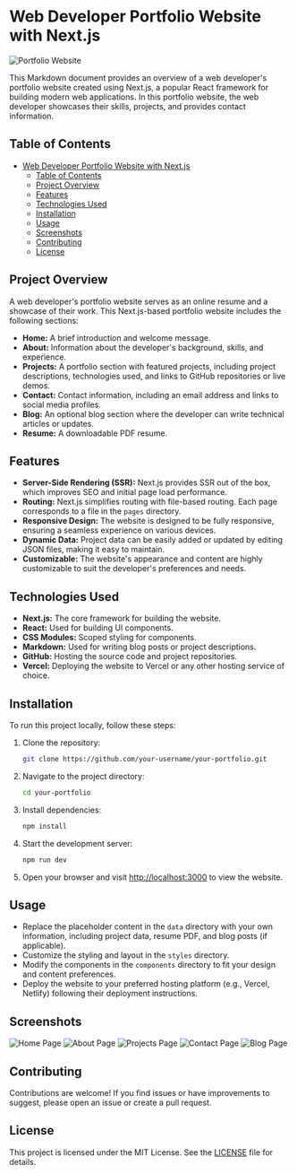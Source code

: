 # Web Developer Portfolio Website with Next.js

![Portfolio Website](portfolio-website-screenshot.png)

This Markdown document provides an overview of a web developer's portfolio website created using Next.js, a popular React framework for building modern web applications. In this portfolio website, the web developer showcases their skills, projects, and provides contact information. 

## Table of Contents
- [Web Developer Portfolio Website with Next.js](#web-developer-portfolio-website-with-nextjs)
  - [Table of Contents](#table-of-contents)
  - [Project Overview](#project-overview)
  - [Features](#features)
  - [Technologies Used](#technologies-used)
  - [Installation](#installation)
  - [Usage](#usage)
  - [Screenshots](#screenshots)
  - [Contributing](#contributing)
  - [License](#license)

## Project Overview

A web developer's portfolio website serves as an online resume and a showcase of their work. This Next.js-based portfolio website includes the following sections:

- **Home:** A brief introduction and welcome message.
- **About:** Information about the developer's background, skills, and experience.
- **Projects:** A portfolio section with featured projects, including project descriptions, technologies used, and links to GitHub repositories or live demos.
- **Contact:** Contact information, including an email address and links to social media profiles.
- **Blog:** An optional blog section where the developer can write technical articles or updates.
- **Resume:** A downloadable PDF resume.

## Features

- **Server-Side Rendering (SSR):** Next.js provides SSR out of the box, which improves SEO and initial page load performance.
- **Routing:** Next.js simplifies routing with file-based routing. Each page corresponds to a file in the `pages` directory.
- **Responsive Design:** The website is designed to be fully responsive, ensuring a seamless experience on various devices.
- **Dynamic Data:** Project data can be easily added or updated by editing JSON files, making it easy to maintain.
- **Customizable:** The website's appearance and content are highly customizable to suit the developer's preferences and needs.

## Technologies Used

- **Next.js:** The core framework for building the website.
- **React:** Used for building UI components.
- **CSS Modules:** Scoped styling for components.
- **Markdown:** Used for writing blog posts or project descriptions.
- **GitHub:** Hosting the source code and project repositories.
- **Vercel:** Deploying the website to Vercel or any other hosting service of choice.

## Installation

To run this project locally, follow these steps:

1. Clone the repository:

   ```bash
   git clone https://github.com/your-username/your-portfolio.git
   ```

2. Navigate to the project directory:

   ```bash
   cd your-portfolio
   ```

3. Install dependencies:

   ```bash
   npm install
   ```

4. Start the development server:

   ```bash
   npm run dev
   ```

5. Open your browser and visit [http://localhost:3000](http://localhost:3000) to view the website.

## Usage

- Replace the placeholder content in the `data` directory with your own information, including project data, resume PDF, and blog posts (if applicable).
- Customize the styling and layout in the `styles` directory.
- Modify the components in the `components` directory to fit your design and content preferences.
- Deploy the website to your preferred hosting platform (e.g., Vercel, Netlify) following their deployment instructions.

## Screenshots

![Home Page](screenshots/home.png)
![About Page](screenshots/about.png)
![Projects Page](screenshots/projects.png)
![Contact Page](screenshots/contact.png)
![Blog Page](screenshots/blog.png)

## Contributing

Contributions are welcome! If you find issues or have improvements to suggest, please open an issue or create a pull request.

## License

This project is licensed under the MIT License. See the [LICENSE](LICENSE) file for details.